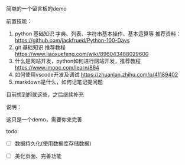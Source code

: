 简单的一个留言板的demo

前置技能：

1. python 基础知识 字典、列表、字符串基本操作、基本运算等 推荐资料：https://github.com/jackfrued/Python-100-Days
2. git 基础知识 推荐教程  https://www.liaoxuefeng.com/wiki/896043488029600  
3. 什么是网站开发，python如何进行网站开发，推荐教程 https://www.imooc.com/learn/864
4. 如何使用vscode开发及调试  https://zhuanlan.zhihu.com/p/41189402
5. markdown是什么，如何记笔记提问题


目前想到的就这些，之后继续补充

说明：

这只是一个demo，需要你来完善

todo:
- [ ] 数据持久化(使用数据库存储数据)
- [ ] 美化页面、完善功能

